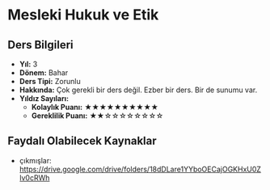 # Mesleki Hukuk ve Etik

## Ders Bilgileri

- **Yıl:** 3
- **Dönem:** Bahar
- **Ders Tipi:** Zorunlu
- **Hakkında:** Çok gerekli bir ders değil. Ezber bir ders. Bir de sunumu var.
- **Yıldız Sayıları:**
  - **Kolaylık Puanı:** ★★★★★★★★★★
  - **Gereklilik Puanı:** ★★☆☆☆☆☆☆☆☆


## Faydalı Olabilecek Kaynaklar

- çıkmışlar: https://drive.google.com/drive/folders/18dDLare1YYboOECajOGKHxU0Zlv0cRWh
